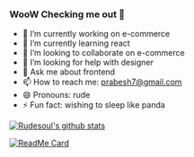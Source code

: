 ### WooW Checking me out 👋


- 🔭 I’m currently working on e-commerce
- 🌱 I’m currently learning react
- 👯 I’m looking to collaborate on e-commerce
- 🤔 I’m looking for help with designer
- 💬 Ask me about frontend
- 📫 How to reach me: prabesh7@gmail.com
- 😄 Pronouns: rude
- ⚡ Fun fact: wishing to sleep like panda



[![Rudesoul's github stats](https://github-readme-stats.vercel.app/api?username=rudesoul&show_icons=true&count_private=true&theme=dark)](https://github.com/anuraghazra/github-readme-stats)

[![ReadMe Card](https://github-readme-stats.vercel.app/api/pin/?username=anuraghazra&repo=github-readme-stats)](https://github.com/anuraghazra/github-readme-stats)
